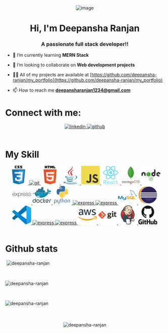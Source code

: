 <div align="center">
  <img width="300" height="168" alt="image" src="https://encrypted-tbn0.gstatic.com/images?q=tbn:ANd9GcQt2i8Djg8UdXPIhknDZBBWc22Tr6I1XzbQVVrLs3Phw-TCsTSQZ-MEyYwa3M5mbVVARLE&usqp=CAU" />
</div>
<h1 align="center">Hi, I'm Deepansha Ranjan</h1>
<h3 align="center">A passionate full stack developer!!</h3>

- 🌱 I’m currently learning **MERN Stack**

- 👯 I’m looking to collaborate on **Web development projects**

- 👨‍💻 All of my projects are available at [https://github.com/deepansha-ranjan/my_portfolio](https://github.com/deepansha-ranjan/my_portfolio)

- 📫 How to reach me **deepansharanjan1234@gmail.com**

# Connect with me:
<div align="center">
  <a href="https://linkedin.com/in/deepansha-ranjan-64a75124a" target="blank">
    <img src="https://img.shields.io/badge/linkedin-%231E77B5.svg?&style=for-the-badge&logo=linkedin&logoColor=white" alt="linkedin" height="30" style="margin-bottom: 6px;" />
  </a>
  <a href="https://github.com/deepansha-ranjan" target="blank">
    <img src="https://img.shields.io/badge/github-%2324292e.svg?&style=for-the-badge&logo=github&logoColor=white" alt="github" height="30" style="margin-bottom: 6px;" />
  </a>
</div>
<br/>

# My Skill
<div align="center"> 
  <a href="https://www.w3schools.com/css/" target="_blank" rel="noreferrer"> 
    <img src="https://raw.githubusercontent.com/devicons/devicon/master/icons/css3/css3-original-wordmark.svg" alt="css3" height="60"/> 
  </a> 
  <a href="https://git-scm.com/" target="_blank" rel="noreferrer"> 
    <img src="https://www.vectorlogo.zone/logos/git-scm/git-scm-icon.svg" alt="git" height="60"/> 
  </a> 
  <a href="https://www.w3.org/html/" target="_blank" rel="noreferrer"> 
    <img src="https://raw.githubusercontent.com/devicons/devicon/master/icons/html5/html5-original-wordmark.svg" alt="html5" height="60"/>
  </a>
  <a href="https://www.java.com" target="_blank" rel="noreferrer"> 
    <img src="https://raw.githubusercontent.com/devicons/devicon/master/icons/java/java-original.svg" alt="java" height="60"/>
  </a>
  <a href="https://developer.mozilla.org/en-US/docs/Web/JavaScript" target="_blank" rel="noreferrer"> 
    <img src="https://raw.githubusercontent.com/devicons/devicon/master/icons/javascript/javascript-original.svg" alt="javascript" height="60"/> 
  </a>
  <a href="https://reactjs.org/" target="_blank" rel="noreferrer"> 
    <img src="https://raw.githubusercontent.com/devicons/devicon/master/icons/react/react-original-wordmark.svg" alt="react" height="60"/> 
  </a> 
  <a href="https://www.mongodb.com/" target="_blank" rel="noreferrer">
    <img src="https://raw.githubusercontent.com/devicons/devicon/master/icons/mongodb/mongodb-original-wordmark.svg" alt="mongodb"height="60"/>
  </a> 
  <a href="https://nodejs.org" target="_blank" rel="noreferrer"> 
    <img src="https://raw.githubusercontent.com/devicons/devicon/master/icons/nodejs/nodejs-original-wordmark.svg" alt="nodejs" height="60"/>
  </a>
<!--    <a href="https://getbootstrap.com" target="_blank" rel="noreferrer">
     <img src="https://raw.githubusercontent.com/devicons/devicon/master/icons/bootstrap/bootstrap-plain-wordmark.svg" alt="bootstrap"  height="60"/> 
   </a> -->
  <a href="https://expressjs.com" target="_blank" rel="noreferrer">
    <img src="https://raw.githubusercontent.com/devicons/devicon/master/icons/express/express-original-wordmark.svg" alt="express" height="60"/> 
  </a> 
   <a href="https://expressjs.com" target="_blank" rel="noreferrer">
    <img src="https://raw.githubusercontent.com/devicons/devicon/master/icons/docker/docker-original-wordmark.svg" alt="express" height="60"/> 
  </a> 
   <a href="https://expressjs.com" target="_blank" rel="noreferrer">
    <img src="https://raw.githubusercontent.com/devicons/devicon/master/icons/python/python-original-wordmark.svg" alt="express" height="60"/> 
  </a> 
   <a href="https://expressjs.com" target="_blank" rel="noreferrer">
    <img src="https://upload.wikimedia.org/wikipedia/commons/7/73/Microsoft_Excel_2013-2019_logo.svg" alt="express" height="60"/> 
  </a> 
   <a href="https://expressjs.com" target="_blank" rel="noreferrer">
    <img src="https://upload.wikimedia.org/wikipedia/commons/c/cf/New_Power_BI_Logo.svg" alt="express" height="60"/> 
  </a> 
   <a href="https://expressjs.com" target="_blank" rel="noreferrer">
    <img src="https://raw.githubusercontent.com/devicons/devicon/master/icons/mysql/mysql-original-wordmark.svg" alt="express" height="60"/> 
  </a> 
   <a href="https://expressjs.com" target="_blank" rel="noreferrer">
    <img src="https://raw.githubusercontent.com/devicons/devicon/master/icons/eclipse/eclipse-original.svg" alt="express" height="60"/> 
  </a> 
   <a href="https://expressjs.com" target="_blank" rel="noreferrer">
    <img src="https://raw.githubusercontent.com/devicons/devicon/master/icons/vscode/vscode-original.svg" alt="express" height="60"/> 
  </a> 
   <a href="https://expressjs.com" target="_blank" rel="noreferrer">
    <img src="https://upload.wikimedia.org/wikipedia/commons/0/05/Scikit_learn_logo_small.svg" alt="express" height="60"/> 
  </a> 
  <a href="https://expressjs.com" target="_blank" rel="noreferrer">
    <img src="https://upload.wikimedia.org/wikipedia/commons/1/10/PyTorch_logo_icon.svg" alt="express" height="60"/> 
  </a> 
   <a href="https://expressjs.com" target="_blank" rel="noreferrer">
    <img src="https://raw.githubusercontent.com/devicons/devicon/master/icons/amazonwebservices/amazonwebservices-original-wordmark.svg" alt="express" height="60"/> 
  </a> 
  <a href="https://expressjs.com" target="_blank" rel="noreferrer">
    <img src="https://raw.githubusercontent.com/devicons/devicon/master/icons/git/git-original-wordmark.svg" alt="express" height="60"/> 
  </a> 
   <a href="https://expressjs.com" target="_blank" rel="noreferrer">
    <img src="https://raw.githubusercontent.com/devicons/devicon/master/icons/jenkins/jenkins-original.svg" alt="express" height="60"/> 
  </a> 
   <a href="https://expressjs.com" target="_blank" rel="noreferrer">
    <img src="https://raw.githubusercontent.com/devicons/devicon/master/icons/github/github-original-wordmark.svg" alt="express" height="60"/> 
  </a> 
</div>
<br/>

# Github stats

<div style="margin-bottom: 20px;">
  <p>&nbsp;<img align="center" src="https://github-readme-stats.vercel.app/api?username=deepansha-ranjan&show_icons=true&locale=en" alt="deepansha-ranjan" /></p>
  <br/>
  <p><img align="center" src="https://github-readme-stats.vercel.app/api/top-langs?username=deepansha-ranjan&show_icons=true&locale=en&layout=compact" alt="deepansha-ranjan" /></p>
  <br/>
  <p><img align="center" src="https://github-readme-streak-stats.herokuapp.com/?user=deepansha-ranjan&" alt="deepansha-ranjan" /></p>
</div>
<br/>
<footer>
<p align="center"> <img src="https://komarev.com/ghpvc/?username=deepansha-ranjan&label=Profile%20views&color=0e75b6&style=flat" alt="deepansha-ranjan" /> </p>
</footer>

